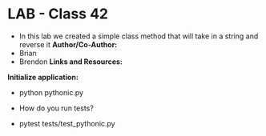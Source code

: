 # LAB - Class 42
- In this lab we created a simple class method that will take in a string and reverse it
**Author/Co-Author:**
- Brian
- Brendon
**Links and Resources:**

**Initialize application:**
 - python pythonic.py

 - How do you run tests?
 - pytest tests/test_pythonic.py




